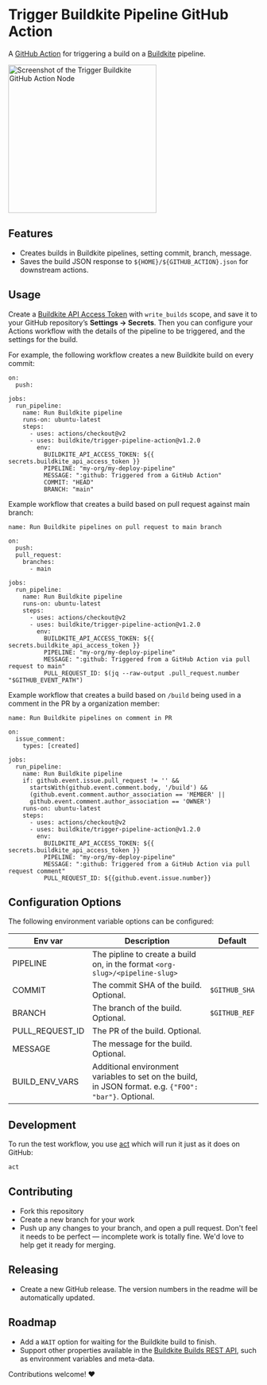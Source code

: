 # Trigger Buildkite Pipeline GitHub Action

A [GitHub Action](https://github.com/actions) for triggering a build on a [Buildkite](https://buildkite.com/) pipeline.


<img src="screenshot.png" alt="Screenshot of the Trigger Buildkite GitHub Action Node" width="298" />

## Features

* Creates builds in Buildkite pipelines, setting commit, branch, message.
* Saves the build JSON response to `${HOME}/${GITHUB_ACTION}.json` for downstream actions.

## Usage

Create a [Buildkite API Access Token](https://buildkite.com/docs/apis/rest-api#authentication) with `write_builds` scope, and save it to your GitHub repository’s **Settings → Secrets**. Then you can configure your Actions workflow with the details of the pipeline to be triggered, and the settings for the build.

For example, the following workflow creates a new Buildkite build on every commit:

```workflow
on:
  push:

jobs:
  run_pipeline:
    name: Run Buildkite pipeline
    runs-on: ubuntu-latest
    steps:
      - uses: actions/checkout@v2
      - uses: buildkite/trigger-pipeline-action@v1.2.0
        env:
          BUILDKITE_API_ACCESS_TOKEN: ${{ secrets.buildkite_api_access_token }}
          PIPELINE: "my-org/my-deploy-pipeline"
          MESSAGE: ":github: Triggered from a GitHub Action"
          COMMIT: "HEAD"
          BRANCH: "main"
```

Example workflow that creates a build based on pull request against main branch:

```workflow
name: Run Buildkite pipelines on pull request to main branch

on:
  push:
  pull_request:
    branches:
      - main

jobs:
  run_pipeline:
    name: Run Buildkite pipeline
    runs-on: ubuntu-latest
    steps:
      - uses: actions/checkout@v2
      - uses: buildkite/trigger-pipeline-action@v1.2.0
        env:
          BUILDKITE_API_ACCESS_TOKEN: ${{ secrets.buildkite_api_access_token }}
          PIPELINE: "my-org/my-deploy-pipeline"
          MESSAGE: ":github: Triggered from a GitHub Action via pull request to main"
          PULL_REQUEST_ID: $(jq --raw-output .pull_request.number "$GITHUB_EVENT_PATH")
```

Example workflow that creates a build based on `/build` being used in a comment in the PR by a organization member:

```
name: Run Buildkite pipelines on comment in PR

on:
  issue_comment:
    types: [created]

jobs:
  run_pipeline:
    name: Run Buildkite pipeline
    if: github.event.issue.pull_request != '' &&
      startsWith(github.event.comment.body, '/build') &&
      (github.event.comment.author_association == 'MEMBER' ||
      github.event.comment.author_association == 'OWNER')
    runs-on: ubuntu-latest
    steps:
      - uses: actions/checkout@v2
      - uses: buildkite/trigger-pipeline-action@v1.2.0
        env:
          BUILDKITE_API_ACCESS_TOKEN: ${{ secrets.buildkite_api_access_token }}
          PIPELINE: "my-org/my-deploy-pipeline"
          MESSAGE: ":github: Triggered from a GitHub Action via pull request comment"
          PULL_REQUEST_ID: ${{github.event.issue.number}}
```

## Configuration Options

The following environment variable options can be configured:

|Env var|Description|Default|
|-|-|-|
|PIPELINE|The pipline to create a build on, in the format `<org-slug>/<pipeline-slug>`||
|COMMIT|The commit SHA of the build. Optional.|`$GITHUB_SHA`|
|BRANCH|The branch of the build. Optional.|`$GITHUB_REF`|
|PULL_REQUEST_ID|The PR of the build. Optional.||
|MESSAGE|The message for the build. Optional.||
|BUILD_ENV_VARS|Additional environment variables to set on the build, in JSON format. e.g. `{"FOO": "bar"}`. Optional. ||

## Development

To run the test workflow, you use [act](https://github.com/nektos/act) which will run it just as it does on GitHub:

```bash
act
```

## Contributing

* Fork this repository
* Create a new branch for your work
* Push up any changes to your branch, and open a pull request. Don't feel it needs to be perfect — incomplete work is totally fine. We'd love to help get it ready for merging.

## Releasing

* Create a new GitHub release. The version numbers in the readme will be automatically updated.

## Roadmap

* Add a `WAIT` option for waiting for the Buildkite build to finish.
* Support other properties available in the [Buildkite Builds REST API](https://buildkite.com/docs/apis/rest-api/builds#create-a-build), such as environment variables and meta-data.

Contributions welcome! ❤️
